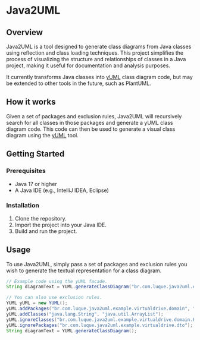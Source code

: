 # Java2UML

## Overview

Java2UML is a tool designed to generate class diagrams from Java classes using reflection and class loading techniques.
This project simplifies the process of visualizing the structure and relationships of classes in a Java project, making
it useful for documentation and analysis purposes.

It currently transforms Java classes into [yUML](https://yuml.me) class diagram code, but may be extended to other tools
in the future, such as PlantUML.

## How it works

Given a set of packages and exclusion rules, Java2UML will recursively search for all classes in those packages and
generate a yUML class diagram code. This code can then be used to generate a visual class diagram using the 
[yUML](https://yuml.me) tool.

## Getting Started

### Prerequisites
- Java 17 or higher
- A Java IDE (e.g., IntelliJ IDEA, Eclipse)

### Installation
1. Clone the repository.
2. Import the project into your Java IDE.
4. Build and run the project.

## Usage
To use Java2UML, simply pass a set of packages and exclusion rules you wish to generate the textual representation for
a class diagram.

```java
// Example code using the yUML facade.
String diagramText = YUML.generateClassDiagram("br.com.luque.java2uml.example.virtualdrive.domain", "com.anotherpackage");

// You can also use exclusion rules.
YUML yUML = new YUML();
yUML.addPackages("br.com.luque.java2uml.example.virtualdrive.domain", "com.anotherpackage");
yUML.addClasses("java.lang.String", "java.util.ArrayList");
yUML.ignoreClasses("br.com.luque.java2uml.example.virtualdrive.domain.FileSystemItem");
yUML.ignorePackages("br.com.luque.java2uml.example.virtualdrive.dto");
String diagramText = YUML.generateClassDiagram();
